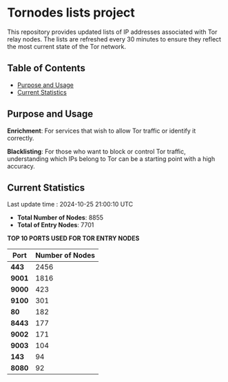 # Tornodes lists project

This repository provides updated lists of IP addresses associated with Tor relay nodes. The lists are refreshed every 30 minutes to ensure they reflect the most current state of the Tor network.

## Table of Contents

- [Purpose and Usage](#purpose-and-usage)
- [Current Statistics](#current-statistics)


## Purpose and Usage

**Enrichment**: For services that wish to allow Tor traffic or identify it correctly.

**Blacklisting**: For those who want to block or control Tor traffic, understanding which IPs belong to Tor can be a starting point with a high accuracy.

## Current Statistics

Last update time : 2024-10-25 21:00:10 UTC

- **Total Number of Nodes**: 8855
- **Total of Entry Nodes**: 7701

**TOP 10 PORTS USED FOR TOR ENTRY NODES**

| **Port** | **Number of Nodes** |
|------|-----------------|
| **443**   | 2456  |
| **9001**   | 1816  |
| **9000**   | 423  |
| **9100**   | 301  |
| **80**   | 182  |
| **8443**   | 177  |
| **9002**   | 171  |
| **9003**   | 104  |
| **143**   | 94  |
| **8080**   | 92  |

